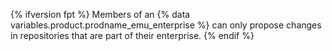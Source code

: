 {% ifversion fpt %} Members of an {% data variables.product.prodname_emu_enterprise %} can only propose changes in repositories that are part of their enterprise. {% endif %}
